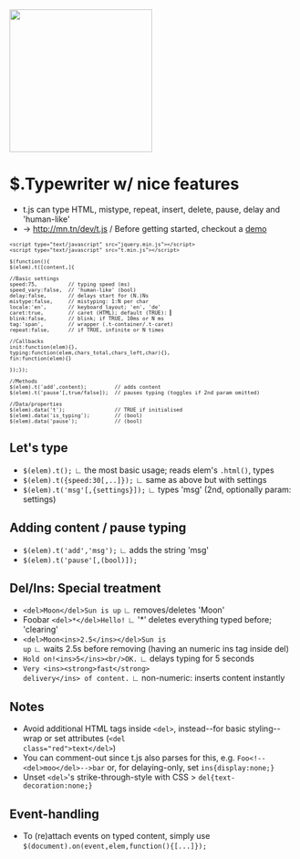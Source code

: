 
<img height="250" width="250" src="http://mn.tn/dev/t.js/t.js.1.png"/>

$.Typewriter w/ nice features
===
* t.js can type HTML, mistype, repeat, insert, delete, pause, delay and 'human-like'
* &rarr; <a href="http://mn.tn/dev/t.js">http://mn.tn/dev/t.js</a> / Before getting started, checkout a <a href="//cdn.rawgit.com/mntn-dev/t.js/master/demo.htm">demo</a>

<pre style="font-size:x-small">
&lt;script type="text/javascript" src="jquery.min.js"&gt;&lt;/script&gt;
&lt;script type="text/javascript" src="t.min.js"&gt;&lt;/script&gt;

$(function(){
$(elem).t([content,]{

//Basic settings
speed:75,          // typing speed (ms)
speed_vary:false,  // 'human-like' (bool)
delay:false,       // delays start for (N.)Ns
mistype:false,     // mistyping: 1:N per char
locale:'en',       // keyboard layout; 'en', 'de'
caret:true,        // caret (HTML); default (TRUE): ▎
blink:false,       // blink; if TRUE, 10ms or N ms
tag:'span',        // wrapper (.t-container/.t-caret)
repeat:false,      // if TRUE, infinite or N times

//Callbacks
init:function(elem){}, 
typing:function(elem,chars_total,chars_left,char){},
fin:function(elem){}

});});

//Methods
$(elem).t('add',content);         // adds content
$(elem).t('pause'[,true/false]);  // pauses typing (toggles if 2nd param omitted)

//Data/properties
$(elem).data('t');                // TRUE if initialised
$(elem).data('is_typing');        // (bool)
$(elem).data('pause');            // (bool)
</pre>
Let's type
---
* <code>$(elem).t();</code> ∟ the most basic usage; reads elem's <code>.html()</code>, types
* <code>$(elem).t({speed:30[,..]});</code> ∟ same as above but with settings
* <code>$(elem).t('msg'[,{settings}]);</code> ∟ types 'msg' (2nd, optionally param: settings)

Adding content / pause typing
----
* <code>$(elem).t('add','msg');</code> ∟ adds the string 'msg'
* <code>$(elem).t('pause'[,(bool)]);</code>

Del/Ins: Special treatment
-----
* <code>&lt;del&gt;Moon&lt;/del&gt;Sun is up</code> ∟ removes/deletes 'Moon'
* Foobar <code>&lt;del&gt;&#42;&lt;/del&gt;Hello!</code> ∟ '*' deletes everything typed before; 'clearing'
* <code>&lt;del&gt;Moon&lt;ins&gt;2.5&lt;/ins&gt;&lt;/del&gt;Sun is up</code> ∟  waits 2.5s before removing (having an numeric ins tag inside del)
* <code>Hold on!&lt;ins&gt;5&lt;/ins&gt;&lt;br/&gt;OK.</code> ∟ delays typing for 5 seconds
* <code>Very &lt;ins&gt;&lt;strong&gt;fast&lt;/strong&gt; delivery&lt;/ins&gt; of content.</code> ∟ non-numeric: inserts content instantly

Notes
----
* Avoid additional HTML tags inside <code>&lt;del&gt;</code>, instead--for basic styling--wrap or set attributes (<code>&lt;del class="red"&gt;text&lt;/del&gt;</code>)
* You can comment-out since t.js also parses for this, e.g. <code>Foo&lt;!--&lt;del&gt;moo&lt;/del&gt;--&gt;bar</code> or, for delaying-only, set <code>ins{display:none;}</code>
* Unset <code>&lt;del&gt;</code>'s strike-through-style with CSS > <code>del{text-decoration:none;}</code>

Event-handling
----
* To (re)attach events on typed content, simply use <code>$(document).on(event,elem,function(){[...]});</code>


